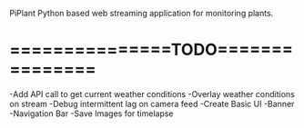 PiPlant
Python based web streaming application for monitoring plants.
<h1>===============TODO===============</h1>
-Add API call to get current weather conditions
-Overlay weather conditions on stream
-Debug intermittent lag on camera feed
-Create Basic UI
-Banner
-Navigation Bar
-Save Images for timelapse
